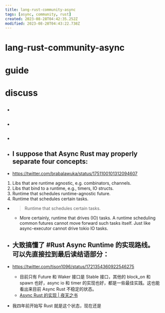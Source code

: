 ```yaml
---
title: lang-rust-community-async
tags: [async, community, rust]
created: 2023-08-28T04:42:35.252Z
modified: 2023-08-28T04:43:22.738Z
---
```


# lang-rust-community-async

# guide

# discuss
- ## 

- ## 

- ## 

- ## I suppose that Async Rust may properly separate four concepts:
- https://twitter.com/brabalawuka/status/1751100101312094607
1. Libs that are runtime agnostic, e.g. combinators, channels.
2. Libs that bind to a runtime, e.g., timers, IO structs.
3. Runtime that schedules runtime-agnostic future.
4. Runtime that schedules certain tasks.

- > Runtime that schedules certain tasks.
  - More certainly, runtime that drives (IO) tasks. A runtime scheduling common futures cannot move forward such tasks itself. Just like async-executor cannot drive tokio IO tasks.

- ## 大致搞懂了 #Rust Async Runtime 的实现路线。可以先直接拉到最后读结语部分：
- https://twitter.com/tison1096/status/1721354360922546275
  - 目前只有 Future 和 Waker 接口是 Stable 接口，其他的 block_on 和 spawn 也好，async io 和 timer 的实现也好，都是一些最佳实践。这也能看出来目前 Async Rust 不稳定的状态。
  - [Async Rust 的实现 | 夜天之书](https://www.tisonkun.org/2023/11/05/async-rust/)
- 我四年前开始写 Rust 就是这个状态，现在还是
